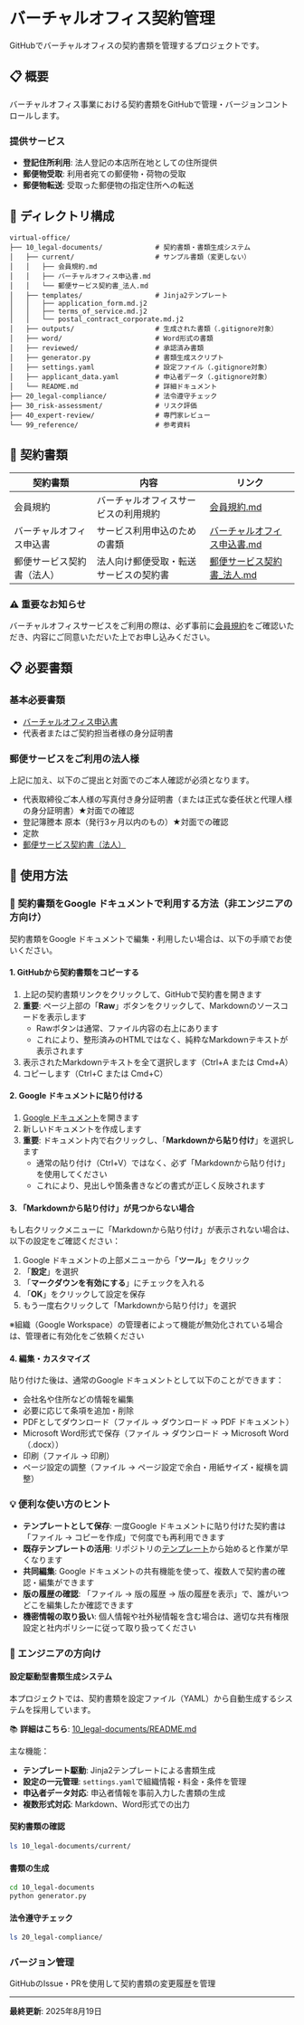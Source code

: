 # バーチャルオフィス契約管理

GitHubでバーチャルオフィスの契約書類を管理するプロジェクトです。

## 📋 概要

バーチャルオフィス事業における契約書類をGitHubで管理・バージョンコントロールします。

### 提供サービス
- **登記住所利用**: 法人登記の本店所在地としての住所提供
- **郵便物受取**: 利用者宛ての郵便物・荷物の受取
- **郵便物転送**: 受取った郵便物の指定住所への転送

## 📁 ディレクトリ構成

```
virtual-office/
├── 10_legal-documents/             # 契約書類・書類生成システム
│   ├── current/                    # サンプル書類（変更しない）
│   │   ├── 会員規約.md
│   │   ├── バーチャルオフィス申込書.md
│   │   └── 郵便サービス契約書_法人.md
│   ├── templates/                  # Jinja2テンプレート
│   │   ├── application_form.md.j2
│   │   ├── terms_of_service.md.j2
│   │   └── postal_contract_corporate.md.j2
│   ├── outputs/                    # 生成された書類（.gitignore対象）
│   ├── word/                       # Word形式の書類
│   ├── reviewed/                   # 承認済み書類
│   ├── generator.py                # 書類生成スクリプト
│   ├── settings.yaml               # 設定ファイル（.gitignore対象）
│   ├── applicant_data.yaml         # 申込者データ（.gitignore対象）
│   └── README.md                   # 詳細ドキュメント
├── 20_legal-compliance/            # 法令遵守チェック
├── 30_risk-assessment/             # リスク評価
├── 40_expert-review/               # 専門家レビュー
└── 99_reference/                   # 参考資料
```

## 📄 契約書類

| 契約書類 | 内容 | リンク |
|---------|------|--------|
| 会員規約 | バーチャルオフィスサービスの利用規約 | [会員規約.md](10_legal-documents/current/会員規約.md) |
| バーチャルオフィス申込書 | サービス利用申込のための書類 | [バーチャルオフィス申込書.md](10_legal-documents/current/バーチャルオフィス申込書.md) |
| 郵便サービス契約書（法人） | 法人向け郵便受取・転送サービスの契約書 | [郵便サービス契約書_法人.md](10_legal-documents/current/郵便サービス契約書_法人.md) |

### ⚠️ 重要なお知らせ
バーチャルオフィスサービスをご利用の際は、必ず事前に[会員規約](10_legal-documents/current/会員規約.md)をご確認いただき、内容にご同意いただいた上でお申し込みください。

## 📋 必要書類

### 基本必要書類
- [バーチャルオフィス申込書](10_legal-documents/current/バーチャルオフィス申込書.md)
- 代表者またはご契約担当者様の身分証明書

### 郵便サービスをご利用の法人様
上記に加え、以下のご提出と対面でのご本人確認が必須となります。

- 代表取締役ご本人様の写真付き身分証明書（または正式な委任状と代理人様の身分証明書）★対面での確認
- 登記簿謄本 原本（発行3ヶ月以内のもの）★対面での確認
- 定款
- [郵便サービス契約書（法人）](10_legal-documents/current/郵便サービス契約書_法人.md)

## 🔧 使用方法

### 📝 契約書類をGoogle ドキュメントで利用する方法（非エンジニアの方向け）

契約書類をGoogle ドキュメントで編集・利用したい場合は、以下の手順でお使いください。

#### 1. GitHubから契約書類をコピーする

1. 上記の契約書類リンクをクリックして、GitHubで契約書を開きます
2. **重要**: ページ上部の「**Raw**」ボタンをクリックして、Markdownのソースコードを表示します
   - Rawボタンは通常、ファイル内容の右上にあります
   - これにより、整形済みのHTMLではなく、純粋なMarkdownテキストが表示されます
3. 表示されたMarkdownテキストを全て選択します（Ctrl+A または Cmd+A）
4. コピーします（Ctrl+C または Cmd+C）

#### 2. Google ドキュメントに貼り付ける

1. [Google ドキュメント](https://docs.google.com)を開きます
2. 新しいドキュメントを作成します
3. **重要**: ドキュメント内で右クリックし、「**Markdownから貼り付け**」を選択します
   - 通常の貼り付け（Ctrl+V）ではなく、必ず「Markdownから貼り付け」を使用してください
   - これにより、見出しや箇条書きなどの書式が正しく反映されます

#### 3. 「Markdownから貼り付け」が見つからない場合

もし右クリックメニューに「Markdownから貼り付け」が表示されない場合は、以下の設定をご確認ください：

1. Google ドキュメントの上部メニューから「**ツール**」をクリック
2. 「**設定**」を選択
3. 「**マークダウンを有効にする**」にチェックを入れる
4. 「**OK**」をクリックして設定を保存
5. もう一度右クリックして「Markdownから貼り付け」を選択

※組織（Google Workspace）の管理者によって機能が無効化されている場合は、管理者に有効化をご依頼ください

#### 4. 編集・カスタマイズ

貼り付けた後は、通常のGoogle ドキュメントとして以下のことができます：

- 会社名や住所などの情報を編集
- 必要に応じて条項を追加・削除
- PDFとしてダウンロード（ファイル → ダウンロード → PDF ドキュメント）
- Microsoft Word形式で保存（ファイル → ダウンロード → Microsoft Word（.docx））
- 印刷（ファイル → 印刷）
- ページ設定の調整（ファイル → ページ設定で余白・用紙サイズ・縦横を調整）

### 💡 便利な使い方のヒント

- **テンプレートとして保存**: 一度Google ドキュメントに貼り付けた契約書は「ファイル → コピーを作成」で何度でも再利用できます
- **既存テンプレートの活用**: リポジトリの[テンプレート](10_legal-documents/templates/)から始めると作業が早くなります
- **共同編集**: Google ドキュメントの共有機能を使って、複数人で契約書の確認・編集ができます
- **版の履歴の確認**: 「ファイル → 版の履歴 → 版の履歴を表示」で、誰がいつどこを編集したか確認できます
- **機密情報の取り扱い**: 個人情報や社外秘情報を含む場合は、適切な共有権限設定と社内ポリシーに従って取り扱ってください

### 🔧 エンジニアの方向け

#### 設定駆動型書類生成システム

本プロジェクトでは、契約書類を設定ファイル（YAML）から自動生成するシステムを採用しています。

📚 **詳細はこちら**: [10_legal-documents/README.md](10_legal-documents/README.md)

主な機能：
- **テンプレート駆動**: Jinja2テンプレートによる書類生成
- **設定の一元管理**: `settings.yaml`で組織情報・料金・条件を管理
- **申込者データ対応**: 申込者情報を事前入力した書類の生成
- **複数形式対応**: Markdown、Word形式での出力

#### 契約書類の確認
```bash
ls 10_legal-documents/current/
```

#### 書類の生成
```bash
cd 10_legal-documents
python generator.py
```

#### 法令遵守チェック
```bash
ls 20_legal-compliance/
```

### バージョン管理
GitHubのIssue・PRを使用して契約書類の変更履歴を管理

---

**最終更新**: 2025年8月19日
